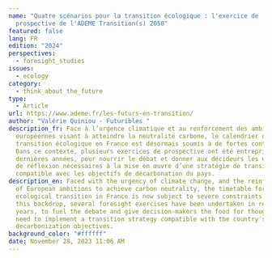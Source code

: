 ```yaml
---
name: "Quatre scénarios pour la transition écologique : l'exercice de
  prospective de l'ADEME Transition(s) 2050"
featured: false
lang: FR
edition: "2024"
perspectives:
  - foresight_studies
issues:
  - ecology
category:
  - think_about_the_future
type:
  - Article
url: https://www.ademe.fr/les-futurs-en-transition/
author: "Valérie Quiniou - Futuribles "
description_fr: Face à l’urgence climatique et au renforcement des ambitions
  européennes visant à atteindre la neutralité carbone, le calendrier de la
  transition écologique en France est désormais soumis à de fortes contraintes.
  Dans ce contexte, plusieurs exercices de prospective ont été entrepris ces
  dernières années, pour nourrir le débat et donner aux décideurs les éléments
  de réflexion nécessaires à la mise en œuvre d’une stratégie de transition
  compatible avec les objectifs de décarbonation du pays.
description_en: Faced with the urgency of climate change, and the reinforcement
  of European ambitions to achieve carbon neutrality, the timetable for
  ecological transition in France is now subject to severe constraints. Against
  this backdrop, several foresight exercises have been undertaken in recent
  years, to fuel the debate and give decision-makers the food for thought they
  need to implement a transition strategy compatible with the country's
  decarbonization objectives.
background_color: "#ffffff"
date: November 28, 2023 11:06 AM
---
```

